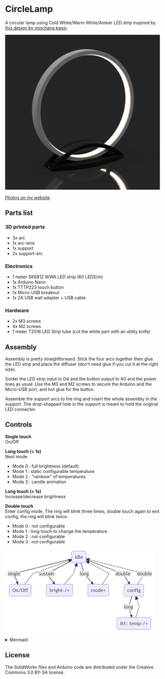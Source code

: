 # CircleLamp

A circular lamp using Cold White/Warm White/Amber LED strip inspired by [this design by minchang kwon](https://www.thingiverse.com/thing:4659384).

![render](Images/render.jpg)

[Photos on my website](https://galerie.strangeplanet.fr/index.php?/category/203)

## Parts list

### 3D printed parts

- 3x arc
- 1x arc-wire
- 1x support
- 2x support-arc

### Electronics

- 1 meter SK6812 WWA LED strip (60 LEDS/m)
- 1x Arduino Nano
- 1x TTTP223 touch button
- 1x Micro-USB breakout
- 1x 2A USB wall adapter + USB cable

### Hardware

- 2x M3 screws
- 4x M2 screws
- 1 meter T2016 LED Strip tube (cut the white part with an utility knife)

## Assembly

Assembly is pretty straightforward. Stick the four arcs together then glue the LED strip and place the diffuser (don't need glue if you cut it at the right size).

Solder the LED strip input to D4 and the button output to A0 and the power lines as usual. Use the M3 and M2 screws to secure the Arduino and the Micro-USB port, and hot glue for the button.

Assemble the support arcs to the ring and insert the whole assembly in the support. The drop-shapped hole in the support is meant to hold the original LED connector.

## Controls

**Single touch**  
On/Off

**Long touch (< 1s)**  
Next mode

- Mode 0 : full brightness (default)
- Mode 1 : static configurable temperature
- Mode 2 : "rainbow" of temperatures
- Mode 3 : candle animation

**Long touch (> 1s)**  
Increase/decrease brightness

**Double touch**  
Enter config mode. The ring will blink three times, double touch again to exit config, the ring will blink twice.

- Mode 0 : not configurable
- Mode 1 : long touch to change the temperature
- Mode 2 : not configurable
- Mode 3 : not configurable

![controls](Images/controls.png)

<details> 
  <summary>Mermaid</summary>
  
```mermaid
graph TD
  A(idle)
  B(On/Off)
  C(bright-/+)
  D(mode+)
  E(config)
  F(M1: temp-/+)
  A -->|single| B
  B -.-> A
  A -->|sustain| C
  C -.-> A
  A -->|long| D
  D -.-> A
  A -->|double| E
  E -.->|double| A
  E -->|long| F
  F -.-> E
```

</details>


## License

The SolidWorks files and Arduino code are distributed under the Creative Commons 3.0 BY-SA license.
